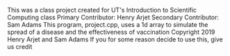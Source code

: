 This was a class project created for UT's Introduction to Scientific Computing class
Primary Contributor: Henry Arjet
Secondary Contributor: Sam Adams
This program, project.cpp, uses a 1d array to simulate the spread of a disease and the effectiveness of vaccination
Copyright 2019 Henry Arjet and Sam Adams
If you for some reason decide to use this, give us credit
